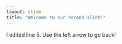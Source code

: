 ```yaml
---
layout: slide
title: "Welcome to our second slide!"
---
```

I edited line 5.
Use the left arrow to go back!
